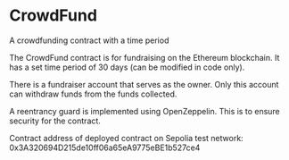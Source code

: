 # CrowdFund

A crowdfunding contract with a time period

The CrowdFund contract is for fundraising on the Ethereum blockchain. It has a set time period of 30 days (can be modified in code only).

There is a fundraiser account that serves as the owner. Only this account can withdraw funds from the funds collected.

A reentrancy guard is implemented using OpenZeppelin. This is to ensure security for the contract.

Contract address of deployed contract on Sepolia test network:
0x3A320694D215de10ff06a65eA9775eBE1b527ce4

